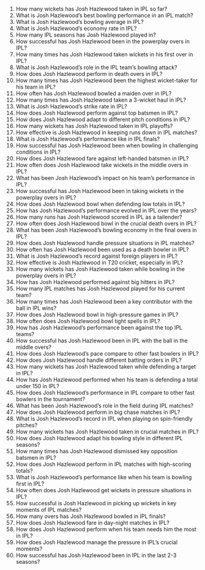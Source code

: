 1. How many wickets has Josh Hazlewood taken in IPL so far?  
2. What is Josh Hazlewood’s best bowling performance in an IPL match?  
3. What is Josh Hazlewood’s bowling average in IPL?  
4. What is Josh Hazlewood’s economy rate in IPL?  
5. How many IPL seasons has Josh Hazlewood played in?  
6. How successful has Josh Hazlewood been in the powerplay overs in IPL?  
7. How many times has Josh Hazlewood taken wickets in his first over in IPL?  
8. What is Josh Hazlewood’s role in the IPL team’s bowling attack?  
9. How does Josh Hazlewood perform in death overs in IPL?  
10. How many times has Josh Hazlewood been the highest wicket-taker for his team in IPL?  
11. How often has Josh Hazlewood bowled a maiden over in IPL?  
12. How many times has Josh Hazlewood taken a 3-wicket haul in IPL?  
13. What is Josh Hazlewood’s strike rate in IPL?  
14. How does Josh Hazlewood perform against top batsmen in IPL?  
15. How does Josh Hazlewood adapt to different pitch conditions in IPL?  
16. How many wickets has Josh Hazlewood taken in IPL playoffs?  
17. How effective is Josh Hazlewood in keeping runs down in IPL matches?  
18. What is Josh Hazlewood’s performance like in IPL finals?  
19. How successful has Josh Hazlewood been when bowling in challenging conditions in IPL?  
20. How does Josh Hazlewood fare against left-handed batsmen in IPL?  
21. How often does Josh Hazlewood take wickets in the middle overs in IPL?  
22. What has been Josh Hazlewood’s impact on his team’s performance in IPL?  
23. How successful has Josh Hazlewood been in taking wickets in the powerplay overs in IPL?  
24. How does Josh Hazlewood bowl when defending low totals in IPL?  
25. How has Josh Hazlewood’s performance evolved in IPL over the years?  
26. How many runs has Josh Hazlewood scored in IPL as a tailender?  
27. How often does Josh Hazlewood bowl in the crucial death overs in IPL?  
28. What has been Josh Hazlewood’s bowling economy in the final overs in IPL?  
29. How does Josh Hazlewood handle pressure situations in IPL matches?  
30. How often has Josh Hazlewood been used as a death bowler in IPL?  
31. What is Josh Hazlewood’s record against foreign players in IPL?  
32. How effective is Josh Hazlewood in T20 cricket, especially in IPL?  
33. How many wickets has Josh Hazlewood taken while bowling in the powerplay overs in IPL?  
34. How has Josh Hazlewood performed against big hitters in IPL?  
35. How many IPL matches has Josh Hazlewood played for his current team?  
36. How many times has Josh Hazlewood been a key contributor with the ball in IPL wins?  
37. How does Josh Hazlewood bowl in high-pressure games in IPL?  
38. How often does Josh Hazlewood bowl tight spells in IPL?  
39. How has Josh Hazlewood’s performance been against the top IPL teams?  
40. How successful has Josh Hazlewood been in IPL with the ball in the middle overs?  
41. How does Josh Hazlewood’s pace compare to other fast bowlers in IPL?  
42. How does Josh Hazlewood handle different batting orders in IPL?  
43. How many wickets has Josh Hazlewood taken while defending a target in IPL?  
44. How has Josh Hazlewood performed when his team is defending a total under 150 in IPL?  
45. How does Josh Hazlewood’s performance in IPL compare to other fast bowlers in the tournament?  
46. What has been Josh Hazlewood’s role in the field during IPL matches?  
47. How does Josh Hazlewood perform in big chase matches in IPL?  
48. What is Josh Hazlewood’s record in IPL when playing on spin-friendly pitches?  
49. How many wickets has Josh Hazlewood taken in crucial matches in IPL?  
50. How does Josh Hazlewood adapt his bowling style in different IPL seasons?  
51. How many times has Josh Hazlewood dismissed key opposition batsmen in IPL?  
52. How does Josh Hazlewood perform in IPL matches with high-scoring totals?  
53. What is Josh Hazlewood’s performance like when his team is bowling first in IPL?  
54. How often does Josh Hazlewood get wickets in pressure situations in IPL?  
55. How successful is Josh Hazlewood in picking up wickets in key moments of IPL matches?  
56. How many overs has Josh Hazlewood bowled in IPL finals?  
57. How does Josh Hazlewood fare in day-night matches in IPL?  
58. How does Josh Hazlewood perform when his team needs him the most in IPL?  
59. How does Josh Hazlewood manage the pressure in IPL’s crucial moments?  
60. How successful has Josh Hazlewood been in IPL in the last 2-3 seasons?